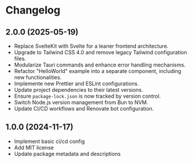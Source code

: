 # Changelog

## 2.0.0 (2025-05-19)

- Replace SvelteKit with Svelte for a leaner frontend architecture.
- Upgrade to Tailwind CSS 4.0 and remove legacy Tailwind configuration files.
- Modularize Tauri commands and enhance error handling mechanisms.
- Refactor "HelloWorld" example into a separate component, including new functionalities.
- Implemente new Prettier and ESLint configurations.
- Update project dependencies to their latest versions.
- Ensure `package-lock.json` is now tracked by version control.
- Switch Node.js version management from Bun to NVM.
- Update CI/CD workflows and Renovate bot configuration.

## 1.0.0 (2024-11-17)

- Implement basic ci/cd config
- Add MIT license
- Update package metadata and descriptions
